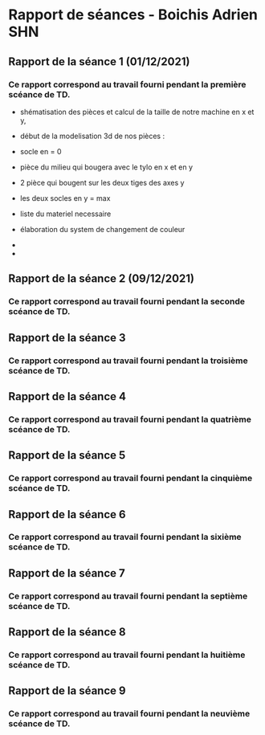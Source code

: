 # Rapport de séances  - Boichis Adrien SHN

## Rapport de la séance 1 (01/12/2021)

### Ce rapport correspond au travail fourni pendant la première scéance de TD.


- shématisation des pièces et calcul de la taille de notre machine en x et y, 
- début de la modelisation 3d de nos pièces :
 - socle en = 0
 - pièce du milieu qui bougera avec le tylo en x et en y 
 - 2 pièce qui bougent sur les deux tiges des axes y 
 - les deux socles en y = max 

- liste du materiel necessaire 
- élaboration du system de changement de couleur 
- 
- 


## Rapport de la séance 2 (09/12/2021)
### Ce rapport correspond au travail fourni pendant la seconde scéance de TD.




## Rapport de la séance 3
### Ce rapport correspond au travail fourni pendant la troisième scéance de TD.




## Rapport de la séance 4
### Ce rapport correspond au travail fourni pendant la quatrième scéance de TD.



## Rapport de la séance 5
### Ce rapport correspond au travail fourni pendant la cinquième scéance de TD.



## Rapport de la séance 6
### Ce rapport correspond au travail fourni pendant la sixième scéance de TD.



## Rapport de la séance 7
### Ce rapport correspond au travail fourni pendant la septième scéance de TD.



## Rapport de la séance 8
### Ce rapport correspond au travail fourni pendant la huitième scéance de TD.



## Rapport de la séance 9
### Ce rapport correspond au travail fourni pendant la neuvième scéance de TD.


